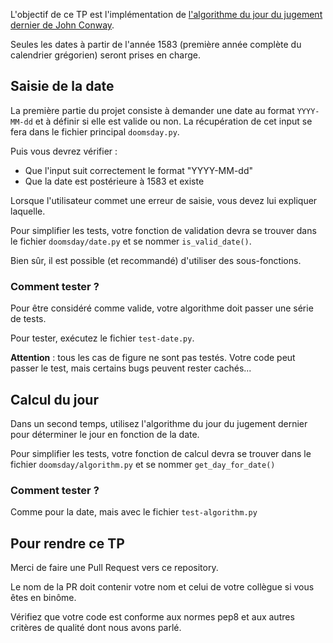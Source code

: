 L'objectif de ce TP est l'implémentation de [l'algorithme du jour du jugement dernier de John Conway](https://fr.wikipedia.org/wiki/Algorithme_du_jour_du_Jugement_dernier).

Seules les dates à partir de l'année 1583 (première année complète du calendrier grégorien) seront prises en charge.

## Saisie de la date

La première partie du projet consiste à demander une date au format `YYYY-MM-dd` et à définir si elle est valide ou non. La récupération de cet input se fera dans le fichier principal `doomsday.py`.

Puis vous devrez vérifier :

- Que l'input suit correctement le format "YYYY-MM-dd"
- Que la date est postérieure à 1583 et existe

Lorsque l'utilisateur commet une erreur de saisie, vous devez lui expliquer laquelle.

Pour simplifier les tests, votre fonction de validation devra se trouver dans le fichier `doomsday/date.py` et se nommer `is_valid_date()`.

Bien sûr, il est possible (et recommandé) d'utiliser des sous-fonctions.

### Comment tester ?

Pour être considéré comme valide, votre algorithme doit passer une série de tests.

Pour tester, exécutez le fichier `test-date.py`.

**Attention** : tous les cas de figure ne sont pas testés. Votre code peut passer le test, mais certains bugs peuvent rester cachés...

## Calcul du jour

Dans un second temps, utilisez l'algorithme du jour du jugement dernier pour déterminer le jour en fonction de la date.

Pour simplifier les tests, votre fonction de calcul devra se trouver dans le fichier `doomsday/algorithm.py` et se nommer `get_day_for_date()`

### Comment tester ?

Comme pour la date, mais avec le fichier `test-algorithm.py`

## Pour rendre ce TP

Merci de faire une Pull Request vers ce repository.

Le nom de la PR doit contenir votre nom et celui de votre collègue si vous êtes en binôme.

Vérifiez que votre code est conforme aux normes pep8 et aux autres critères de qualité dont nous avons parlé.
